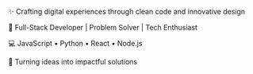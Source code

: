 ✨ Crafting digital experiences through clean code and innovative design

🚀 Full-Stack Developer | Problem Solver | Tech Enthusiast  

💻 JavaScript • Python • React • Node.js

🌟 Turning ideas into impactful solutions

<!---
asthakesarwani32/asthakesarwani32 is a ✨ special ✨ repository because its `README.md` (this file) appears on your GitHub profile.
You can click the Preview link to take a look at your changes.
--->
